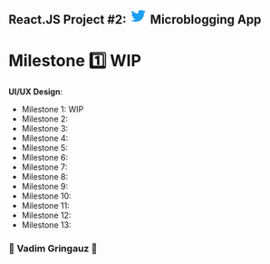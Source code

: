 ## React.JS Project #2: ![Twitter-logo](./assets/twitter-logo.png) Microblogging App
# Milestone :one: WIP


**UI/UX Design**: 
- Milestone 1: WIP
- Milestone 2: 
- Milestone 3: 
- Milestone 4: 
- Milestone 5: 
- Milestone 6: 
- Milestone 7: 
- Milestone 8: 
- Milestone 9: 
- Milestone 10: 
- Milestone 11: 
- Milestone 12: 
- Milestone 13: 


### :basketball: Vadim Gringauz :basketball:

